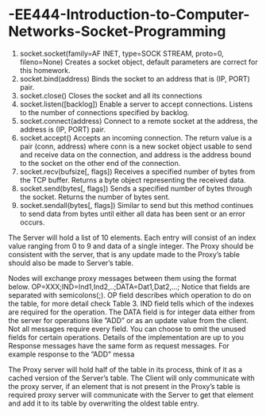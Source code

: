 # -EE444-Introduction-to-Computer-Networks-Socket-Programming

1. socket.socket(family=AF INET, type=SOCK STREAM, proto=0, fileno=None)
Creates a socket object, default parameters are correct for this homework.
2. socket.bind(address)
Binds the socket to an address that is (IP, PORT) pair.
3. socket.close()
Closes the socket and all its connections
4. socket.listen([backlog])
Enable a server to accept connections. Listens to the number of connections specified by backlog.
5. socket.connect(address)
Connect to a remote socket at the address, the address is (IP, PORT) pair.
6. socket.accept()
Accepts an incoming connection. The return value is a pair (conn, address) where
conn is a new socket object usable to send and receive data on the connection, and
address is the address bound to the socket on the other end of the connection.
7. socket.recv(bufsize[, flags])
Receives a specified number of bytes from the TCP buffer. Returns a byte object
representing the received data.
8. socket.send(bytes[, flags])
Sends a specified number of bytes through the socket. Returns the number of bytes
sent.
9. socket.sendall(bytes[, flags])
Similar to send but this method continues to send data from bytes until either all
data has been sent or an error occurs.


The Server will hold a list of 10 elements. Each entry will consist
of an index value ranging from 0 to 9 and data of a single integer. The Proxy should be
consistent with the server, that is any update made to the Proxy’s table should also be
made to Server’s table.

Nodes will exchange proxy messages between them using the format below.
OP=XXX;IND=Ind1,Ind2,..;DATA=Dat1,Dat2,...;
Notice that fields are separated with semicolons(;). OP field describes which operation
to do on the table, for more detail check Table 3. IND field tells which of the indexes are
required for the operation. The DATA field is for integer data either from the server for
operations like ”ADD” or as an update value from the client. Not all messages require
every field. You can choose to omit the unused fields for certain operations. Details of
the implementation are up to you
Response messages have the same form as request messages. For example response
to the ”ADD” messa

The Proxy server will hold half of the table in its process,
think of it as a cached version of the Server’s table. The Client will only communicate
with the proxy server, if an element that is not present in the Proxy’s table is required
proxy server will communicate with the Server to get that element and add it to its table
by overwriting the oldest table entry.
